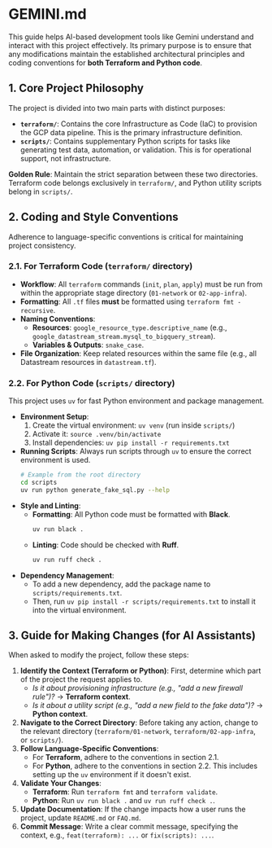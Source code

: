 # GEMINI.md

This guide helps AI-based development tools like Gemini understand and interact with this project effectively. Its primary purpose is to ensure that any modifications maintain the established architectural principles and coding conventions for **both Terraform and Python code**.

## 1. Core Project Philosophy

The project is divided into two main parts with distinct purposes:

-   **`terraform/`**: Contains the core Infrastructure as Code (IaC) to provision the GCP data pipeline. This is the primary infrastructure definition.
-   **`scripts/`**: Contains supplementary Python scripts for tasks like generating test data, automation, or validation. This is for operational support, not infrastructure.

**Golden Rule**: Maintain the strict separation between these two directories. Terraform code belongs exclusively in `terraform/`, and Python utility scripts belong in `scripts/`.

## 2. Coding and Style Conventions

Adherence to language-specific conventions is critical for maintaining project consistency.

### 2.1. For Terraform Code (`terraform/` directory)

-   **Workflow**: All `terraform` commands (`init`, `plan`, `apply`) must be run from within the appropriate stage directory (`01-network` or `02-app-infra`).
-   **Formatting**: All `.tf` files **must** be formatted using `terraform fmt -recursive`.
-   **Naming Conventions**:
    -   **Resources**: `google_resource_type.descriptive_name` (e.g., `google_datastream_stream.mysql_to_bigquery_stream`).
    -   **Variables & Outputs**: `snake_case`.
-   **File Organization**: Keep related resources within the same file (e.g., all Datastream resources in `datastream.tf`).

### 2.2. For Python Code (`scripts/` directory)

This project uses `uv` for fast Python environment and package management.

-   **Environment Setup**:
    1.  Create the virtual environment: `uv venv` (run inside `scripts/`)
    2.  Activate it: `source .venv/bin/activate`
    3.  Install dependencies: `uv pip install -r requirements.txt`
-   **Running Scripts**: Always run scripts through `uv` to ensure the correct environment is used.
    ```bash
    # Example from the root directory
    cd scripts
    uv run python generate_fake_sql.py --help
    ```
-   **Style and Linting**:
    -   **Formatting**: All Python code must be formatted with **Black**.
        ```bash
        uv run black .
        ```
    -   **Linting**: Code should be checked with **Ruff**.
        ```bash
        uv run ruff check .
        ```
-   **Dependency Management**:
    -   To add a new dependency, add the package name to `scripts/requirements.txt`.
    -   Then, run `uv pip install -r scripts/requirements.txt` to install it into the virtual environment.

## 3. Guide for Making Changes (for AI Assistants)

When asked to modify the project, follow these steps:

1.  **Identify the Context (Terraform or Python)**: First, determine which part of the project the request applies to.
    -   *Is it about provisioning infrastructure (e.g., "add a new firewall rule")?* → **Terraform context**.
    -   *Is it about a utility script (e.g., "add a new field to the fake data")?* → **Python context**.
2.  **Navigate to the Correct Directory**: Before taking any action, change to the relevant directory (`terraform/01-network`, `terraform/02-app-infra`, or `scripts/`).
3.  **Follow Language-Specific Conventions**:
    -   For **Terraform**, adhere to the conventions in section 2.1.
    -   For **Python**, adhere to the conventions in section 2.2. This includes setting up the `uv` environment if it doesn't exist.
4.  **Validate Your Changes**:
    -   **Terraform**: Run `terraform fmt` and `terraform validate`.
    -   **Python**: Run `uv run black .` and `uv run ruff check .`.
5.  **Update Documentation**: If the change impacts how a user runs the project, update `README.md` or `FAQ.md`.
6.  **Commit Message**: Write a clear commit message, specifying the context, e.g., `feat(terraform): ...` or `fix(scripts): ...`.

